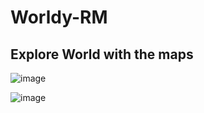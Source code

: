 # Worldy-RM
## Explore World with the maps 

![image](https://user-images.githubusercontent.com/50865136/224427210-e5a49b41-cfd0-4dd2-a5b6-448e3d802334.png)


![image](https://user-images.githubusercontent.com/50865136/224427707-3ee43ab8-6d80-4f3f-be53-09294afcf9b8.png)

